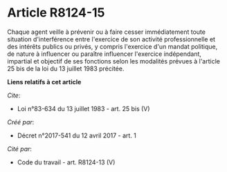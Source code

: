 # Article R8124-15

Chaque agent veille à prévenir ou à faire cesser immédiatement toute situation d'interférence entre l'exercice de son
activité professionnelle et des intérêts publics ou privés, y compris l'exercice d'un mandat politique, de nature à
influencer ou paraître influencer l'exercice indépendant, impartial et objectif de ses fonctions selon les modalités prévues
à l'article 25 bis de la loi du 13 juillet 1983 précitée.

**Liens relatifs à cet article**

_Cite_:

  - Loi n°83-634 du 13 juillet 1983 - art. 25 bis (V)

_Créé par_:

  - Décret n°2017-541 du 12 avril 2017 - art. 1

_Cité par_:

  - Code du travail - art. R8124-13 (V)
